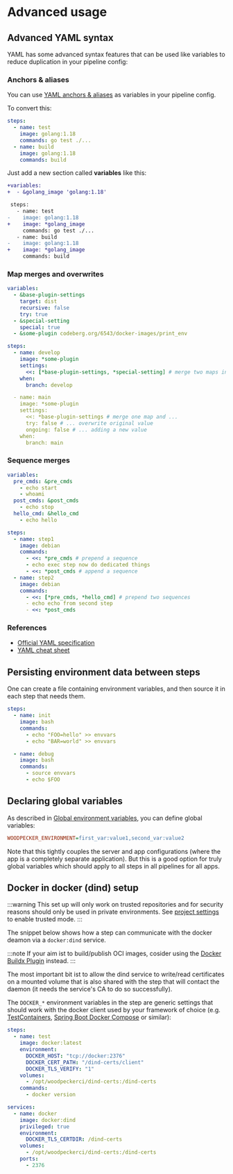 # Advanced usage

## Advanced YAML syntax

YAML has some advanced syntax features that can be used like variables to reduce duplication in your pipeline config:

### Anchors & aliases

You can use [YAML anchors & aliases](https://yaml.org/spec/1.2.2/#3222-anchors-and-aliases) as variables in your pipeline config.

To convert this:

```yaml
steps:
  - name: test
    image: golang:1.18
    commands: go test ./...
  - name: build
    image: golang:1.18
    commands: build
```

Just add a new section called **variables** like this:

```diff
+variables:
+  - &golang_image 'golang:1.18'

 steps:
   - name: test
-    image: golang:1.18
+    image: *golang_image
     commands: go test ./...
   - name: build
-    image: golang:1.18
+    image: *golang_image
     commands: build
```

### Map merges and overwrites

```yaml
variables:
  - &base-plugin-settings
    target: dist
    recursive: false
    try: true
  - &special-setting
    special: true
  - &some-plugin codeberg.org/6543/docker-images/print_env

steps:
  - name: develop
    image: *some-plugin
    settings:
      <<: [*base-plugin-settings, *special-setting] # merge two maps into an empty map
    when:
      branch: develop

  - name: main
    image: *some-plugin
    settings:
      <<: *base-plugin-settings # merge one map and ...
      try: false # ... overwrite original value
      ongoing: false # ... adding a new value
    when:
      branch: main
```

### Sequence merges

```yaml
variables:
  pre_cmds: &pre_cmds
    - echo start
    - whoami
  post_cmds: &post_cmds
    - echo stop
  hello_cmd: &hello_cmd
    - echo hello

steps:
  - name: step1
    image: debian
    commands:
      - <<: *pre_cmds # prepend a sequence
      - echo exec step now do dedicated things
      - <<: *post_cmds # append a sequence
  - name: step2
    image: debian
    commands:
      - <<: [*pre_cmds, *hello_cmd] # prepend two sequences
      - echo echo from second step
      - <<: *post_cmds
```

### References

- [Official YAML specification](https://yaml.org/spec/1.2.2/#3222-anchors-and-aliases)
- [YAML cheat sheet](https://learnxinyminutes.com/docs/yaml)

## Persisting environment data between steps

One can create a file containing environment variables, and then source it in each step that needs them.

```yaml
steps:
  - name: init
    image: bash
    commands:
      - echo "FOO=hello" >> envvars
      - echo "BAR=world" >> envvars

  - name: debug
    image: bash
    commands:
      - source envvars
      - echo $FOO
```

## Declaring global variables

As described in [Global environment variables](./50-environment.md#global-environment-variables), you can define global variables:

```ini
WOODPECKER_ENVIRONMENT=first_var:value1,second_var:value2
```

Note that this tightly couples the server and app configurations (where the app is a completely separate application). But this is a good option for truly global variables which should apply to all steps in all pipelines for all apps.

## Docker in docker (dind) setup

:::warning
This set up will only work on trusted repositories and for security reasons should only be used in private environments. See [project settings](./75-project-settings.md#trusted) to enable trusted mode.
:::

The snippet below shows how a step can communicate with the docker deamon via a `docker:dind` service.

:::note
If your aim ist to build/publish OCI images, cosider using the [Docker Buildx Plugin](https://woodpecker-ci.org/plugins/Docker%20Buildx) instead.
:::

The most important bit ist to allow the dind service to write/read certificates on a mounted volume that is also shared with the step that will contact the daemon (it needs the service's CA to do so successfully).

The `DOCKER_*` environment variables in the step are generic settings that should work with the docker client used by your framework of choice (e.g. [TestContainers](https://testcontainers.com/), [Spring Boot Docker Compose](https://mvnrepository.com/artifact/org.springframework.boot/spring-boot-docker-compose) or similar):

```yaml
steps:
  - name: test
    image: docker:latest
    environment:
      DOCKER_HOST: "tcp://docker:2376"
      DOCKER_CERT_PATH: "/dind-certs/client"
      DOCKER_TLS_VERIFY: "1"
    volumes:
      - /opt/woodpeckerci/dind-certs:/dind-certs
    commands:
      - docker version

services:
  - name: docker
    image: docker:dind
    privileged: true
    environment:
      DOCKER_TLS_CERTDIR: /dind-certs
    volumes:
      - /opt/woodpeckerci/dind-certs:/dind-certs
    ports:
      - 2376
```
